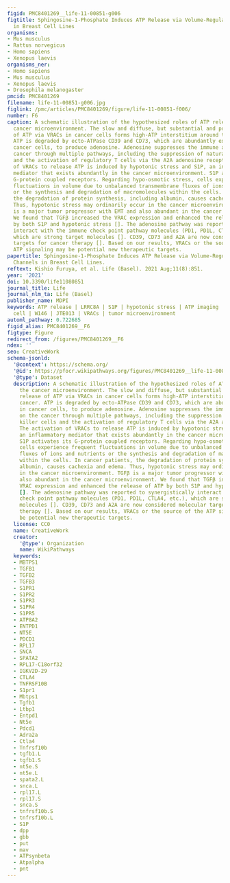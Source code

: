```yaml
---
figid: PMC8401269__life-11-00851-g006
figtitle: Sphingosine-1-Phosphate Induces ATP Release via Volume-Regulated Anion Channels
  in Breast Cell Lines
organisms:
- Mus musculus
- Rattus norvegicus
- Homo sapiens
- Xenopus laevis
organisms_ner:
- Homo sapiens
- Mus musculus
- Xenopus laevis
- Drosophila melanogaster
pmcid: PMC8401269
filename: life-11-00851-g006.jpg
figlink: /pmc/articles/PMC8401269/figure/life-11-00851-f006/
number: F6
caption: A schematic illustration of the hypothesized roles of ATP release in the
  cancer microenvironment. The slow and diffuse, but substantial and prolonged release
  of ATP via VRACs in cancer cells forms high-ATP interstitium around the cancer.
  ATP is degraded by ecto-ATPase CD39 and CD73, which are abundantly expressed in
  cancer cells, to produce adenosine. Adenosine suppresses the immune attack on the
  cancer through multiple pathways, including the suppression of natural killer cells
  and the activation of regulatory T cells via the A2A adenosine receptor. The activation
  of VRACs to release ATP is induced by hypotonic stress and S1P, an inflammatory
  mediator that exists abundantly in the cancer microenvironment. S1P activates its
  G-protein coupled receptors. Regarding hypo-osmotic stress, cells experience frequent
  fluctuations in volume due to unbalanced transmembrane fluxes of ions and nutrients
  or the synthesis and degradation of macromolecules within the cells. In cancer patients,
  the degradation of protein synthesis, including albumin, causes cachexia and edema.
  Thus, hypotonic stress may ordinarily occur in the cancer microenvironment. TGFβ
  is a major tumor progressor with EMT and also abundant in the cancer microenvironment.
  We found that TGFβ increased the VRAC expression and enhanced the release of ATP
  by both S1P and hypotonic stress []. The adenosine pathway was reported to synergistically
  interact with the immune check point pathway molecules (PD1, PD1L, CTLA4, etc.),
  which are strong target molecules []. CD39, CD73 and A2A are now considered molecular
  targets for cancer therapy []. Based on our results, VRACs or the source of the
  ATP signaling may be potential new therapeutic targets.
papertitle: Sphingosine-1-Phosphate Induces ATP Release via Volume-Regulated Anion
  Channels in Breast Cell Lines.
reftext: Kishio Furuya, et al. Life (Basel). 2021 Aug;11(8):851.
year: '2021'
doi: 10.3390/life11080851
journal_title: Life
journal_nlm_ta: Life (Basel)
publisher_name: MDPI
keywords: ATP release | LRRC8A | S1P | hypotonic stress | ATP imaging | breast cancer
  cell | W146 | JTE013 | VRACs | tumor microenvironment
automl_pathway: 0.722685
figid_alias: PMC8401269__F6
figtype: Figure
redirect_from: /figures/PMC8401269__F6
ndex: ''
seo: CreativeWork
schema-jsonld:
  '@context': https://schema.org/
  '@id': https://pfocr.wikipathways.org/figures/PMC8401269__life-11-00851-g006.html
  '@type': Dataset
  description: A schematic illustration of the hypothesized roles of ATP release in
    the cancer microenvironment. The slow and diffuse, but substantial and prolonged
    release of ATP via VRACs in cancer cells forms high-ATP interstitium around the
    cancer. ATP is degraded by ecto-ATPase CD39 and CD73, which are abundantly expressed
    in cancer cells, to produce adenosine. Adenosine suppresses the immune attack
    on the cancer through multiple pathways, including the suppression of natural
    killer cells and the activation of regulatory T cells via the A2A adenosine receptor.
    The activation of VRACs to release ATP is induced by hypotonic stress and S1P,
    an inflammatory mediator that exists abundantly in the cancer microenvironment.
    S1P activates its G-protein coupled receptors. Regarding hypo-osmotic stress,
    cells experience frequent fluctuations in volume due to unbalanced transmembrane
    fluxes of ions and nutrients or the synthesis and degradation of macromolecules
    within the cells. In cancer patients, the degradation of protein synthesis, including
    albumin, causes cachexia and edema. Thus, hypotonic stress may ordinarily occur
    in the cancer microenvironment. TGFβ is a major tumor progressor with EMT and
    also abundant in the cancer microenvironment. We found that TGFβ increased the
    VRAC expression and enhanced the release of ATP by both S1P and hypotonic stress
    []. The adenosine pathway was reported to synergistically interact with the immune
    check point pathway molecules (PD1, PD1L, CTLA4, etc.), which are strong target
    molecules []. CD39, CD73 and A2A are now considered molecular targets for cancer
    therapy []. Based on our results, VRACs or the source of the ATP signaling may
    be potential new therapeutic targets.
  license: CC0
  name: CreativeWork
  creator:
    '@type': Organization
    name: WikiPathways
  keywords:
  - MBTPS1
  - TGFB1
  - TGFB2
  - TGFB3
  - S1PR1
  - S1PR2
  - S1PR3
  - S1PR4
  - S1PR5
  - ATP8A2
  - ENTPD1
  - NT5E
  - PDCD1
  - RPL17
  - SNCA
  - SPATA2
  - RPL17-C18orf32
  - IGKV2D-29
  - CTLA4
  - TNFRSF10B
  - S1pr1
  - Mbtps1
  - Tgfb1
  - Ltbp1
  - Entpd1
  - Nt5e
  - Pdcd1
  - Adra2a
  - Ctla4
  - Tnfrsf10b
  - tgfb1.L
  - tgfb1.S
  - nt5e.S
  - nt5e.L
  - spata2.L
  - snca.L
  - rpl17.L
  - rpl17.S
  - snca.S
  - tnfrsf10b.S
  - tnfrsf10b.L
  - S1P
  - dpp
  - gbb
  - put
  - mav
  - ATPsynbeta
  - Atpalpha
  - pnt
---
```

